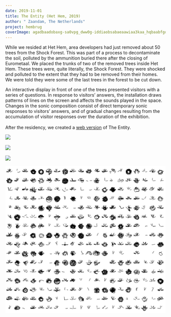 ```yaml
---
date: 2019-11-01
title: The Entity (Het Hem, 2019)
author: " Zaandam, The Netherlands"
project: hembrug
coverImage: agadbaadobaxg-sa0vpg_dww0g-iddiaobsabaeaawiaa3kaa_hqbaabfgq_3830_1280x951.jpg
---
```

While we resided at Het Hem, area developers had just removed about 50 trees from the Shock Forest. This was part of a process to decontaminate the soil, polluted by the ammunition buried there after the closing of Eurometaal. We placed the trunks of two of the removed trees inside Het Hem. These trees were, quite literally, the Shock Forest. They were shocked and polluted to the extent that they had to be removed from their homes. We were told they were some of the last trees in the forest to be cut down.

An interactive display in front of one of the trees presented visitors with a series of questions. In response to visitors’ answers, the installation draws patterns of lines on the screen and affects the sounds played in the space. Changes in the sonic composition consist of direct temporary sonic responses to visitors’ answers, and of gradual changes resulting from the accumulation of visitor responses over the duration of the exhibition.\
\
After the residency, we created a [web version](http://shockforest.group/the-entity) of The Entity.

![](shock_forest_group_het_hem_1219low_res_007.jpg)

![](shock_forest_group_het_hem_1219low_res_014.jpg)

![](shock_forest_group_het_hem_1219low_res_016.jpg)

![](agadbaad3raxg-sa0vmvmty39vsrmecishoabaeaawiaa3kaa4fxawabfgq_3837_1280x1173.jpg)